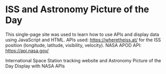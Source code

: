 # ISS and Astronomy Picture of the Day

This single-page site was used to learn how to use APIs and display data using JavaScript and HTML.
APIs used:
https://wheretheiss.at/ for the ISS position (longitude, latitude, visibility, velocity).
NASA APOD API: https://api.nasa.gov/

International Space Station tracking website and Astronomy Picture of the Day Display with NASA APIs
